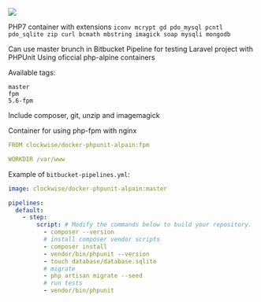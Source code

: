 [![](https://images.microbadger.com/badges/image/clockwise/docker-phpunit-alpain.svg)](https://microbadger.com/images/clockwise/docker-phpunit-alpain "Get your own image badge on microbadger.com")

PHP7 container with extensions 
`iconv mcrypt gd pdo_mysql pcntl pdo_sqlite zip curl bcmath mbstring imagick soap mysqli mongodb`


Can use master brunch in 
Bitbucket Pipeline for testing Laravel project with PHPUnit
Using oficcial php-alpine containers

Available tags:
```
master
fpm
5.6-fpm
```

Include composer, git, unzip and imagemagick

Container for using php-fpm with nginx

```yml
FROM clockwise/docker-phpunit-alpain:fpm

WORKDIR /var/www
```

Example of `bitbucket-pipelines.yml`:
```yml
image: clockwise/docker-phpunit-alpain:master

pipelines:
  default:
    - step:
        script: # Modify the commands below to build your repository.
          - composer --version
          # install composer vendor scripts
          - composer install
          - vendor/bin/phpunit --version
          - touch database/database.sqlite
          # migrate
          - php artisan migrate --seed
          # run tests
          - vendor/bin/phpunit
```